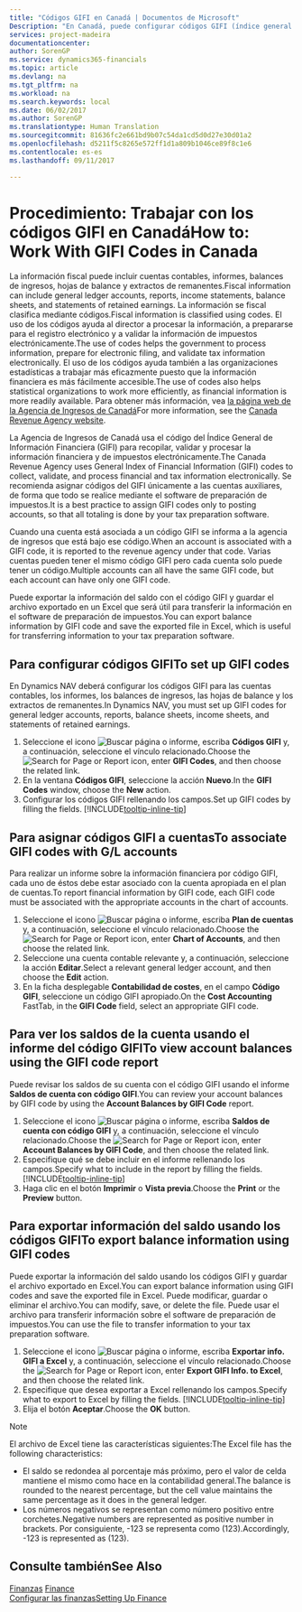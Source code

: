 ```yaml
---
title: "Códigos GIFI en Canadá | Documentos de Microsoft"
Description: "En Canadá, puede configurar códigos GIFI (índice general de información financiera) y asignarlos a cuentas contables"
services: project-madeira
documentationcenter: 
author: SorenGP
ms.service: dynamics365-financials
ms.topic: article
ms.devlang: na
ms.tgt_pltfrm: na
ms.workload: na
ms.search.keywords: local
ms.date: 06/02/2017
ms.author: SorenGP
ms.translationtype: Human Translation
ms.sourcegitcommit: 81636fc2e661bd9b07c54da1cd5d0d27e30d01a2
ms.openlocfilehash: d5211f5c8265e572ff1d1a809b1046ce89f8c1e6
ms.contentlocale: es-es
ms.lasthandoff: 09/11/2017

---
```

# <a name="how-to-work-with-gifi-codes-in-canada"></a><span data-ttu-id="ea2d2-103">Procedimiento: Trabajar con los códigos GIFI en Canadá</span><span class="sxs-lookup"><span data-stu-id="ea2d2-103">How to: Work With GIFI Codes in Canada</span></span>
<span data-ttu-id="ea2d2-104">La información fiscal puede incluir cuentas contables, informes, balances de ingresos, hojas de balance y extractos de remanentes.</span><span class="sxs-lookup"><span data-stu-id="ea2d2-104">Fiscal information can include general ledger accounts, reports, income statements, balance sheets, and statements of retained earnings.</span></span> <span data-ttu-id="ea2d2-105">La información se fiscal clasifica mediante códigos.</span><span class="sxs-lookup"><span data-stu-id="ea2d2-105">Fiscal information is classified using codes.</span></span> <span data-ttu-id="ea2d2-106">El uso de los códigos ayuda al director a procesar la información, a prepararse para el registro electrónico y a validar la información de impuestos electrónicamente.</span><span class="sxs-lookup"><span data-stu-id="ea2d2-106">The use of codes helps the government to process information, prepare for electronic filing, and validate tax information electronically.</span></span> <span data-ttu-id="ea2d2-107">El uso de los códigos ayuda también a las organizaciones estadísticas a trabajar más eficazmente puesto que la información financiera es más fácilmente accesible.</span><span class="sxs-lookup"><span data-stu-id="ea2d2-107">The use of codes also helps statistical organizations to work more efficiently, as financial information is more readily available.</span></span> <span data-ttu-id="ea2d2-108">Para obtener más información, vea [la página web de la Agencia de Ingresos de Canadá](http://www.cra-arc.gc.ca/)</span><span class="sxs-lookup"><span data-stu-id="ea2d2-108">For more information, see the [Canada Revenue Agency website](http://www.cra-arc.gc.ca/).</span></span>

<span data-ttu-id="ea2d2-109">La Agencia de Ingresos de Canadá usa el código del Índice General de Información Financiera (GIFI) para recopilar, validar y procesar la información financiera y de impuestos electrónicamente.</span><span class="sxs-lookup"><span data-stu-id="ea2d2-109">The Canada Revenue Agency uses General Index of Financial Information (GIFI) codes to collect, validate, and process financial and tax information electronically.</span></span> <span data-ttu-id="ea2d2-110">Se recomienda asignar códigos del GIFI únicamente a las cuentas auxiliares, de forma que todo se realice mediante el software de preparación de impuestos.</span><span class="sxs-lookup"><span data-stu-id="ea2d2-110">It is a best practice to assign GIFI codes only to posting accounts, so that all totaling is done by your tax preparation software.</span></span>

<span data-ttu-id="ea2d2-111">Cuando una cuenta está asociada a un código GIFI se informa a la agencia de ingresos que está bajo ese código.</span><span class="sxs-lookup"><span data-stu-id="ea2d2-111">When an account is associated with a GIFI code, it is reported to the revenue agency under that code.</span></span> <span data-ttu-id="ea2d2-112">Varias cuentas pueden tener el mismo código GIFI pero cada cuenta solo puede tener un código.</span><span class="sxs-lookup"><span data-stu-id="ea2d2-112">Multiple accounts can all have the same GIFI code, but each account can have only one GIFI code.</span></span>

<span data-ttu-id="ea2d2-113">Puede exportar la información del saldo con el código GIFI y guardar el archivo exportado en un Excel que será útil para transferir la información en el software de preparación de impuestos.</span><span class="sxs-lookup"><span data-stu-id="ea2d2-113">You can export balance information by GIFI code and save the exported file in Excel, which is useful for transferring information to your tax preparation software.</span></span>

## <a name="to-set-up-gifi-codes"></a><span data-ttu-id="ea2d2-114">Para configurar códigos GIFI</span><span class="sxs-lookup"><span data-stu-id="ea2d2-114">To set up GIFI codes</span></span>
<span data-ttu-id="ea2d2-115">En Dynamics NAV deberá configurar los códigos GIFI para las cuentas contables, los informes, los balances de ingresos, las hojas de balance y los extractos de remanentes.</span><span class="sxs-lookup"><span data-stu-id="ea2d2-115">In Dynamics NAV, you must set up GIFI codes for general ledger accounts, reports, balance sheets, income sheets, and statements of retained earnings.</span></span>

1. <span data-ttu-id="ea2d2-116">Seleccione el icono ![Buscar página o informe](media/ui-search/search_small.png "icono Buscar página o informe"), escriba **Códigos GIFI** y, a continuación, seleccione el vínculo relacionado.</span><span class="sxs-lookup"><span data-stu-id="ea2d2-116">Choose the ![Search for Page or Report](media/ui-search/search_small.png "Search for Page or Report icon") icon, enter **GIFI Codes**, and then choose the related link.</span></span>
2. <span data-ttu-id="ea2d2-117">En la ventana **Códigos GIFI**, seleccione la acción **Nuevo**.</span><span class="sxs-lookup"><span data-stu-id="ea2d2-117">In the **GIFI Codes** window, choose the **New** action.</span></span>
3. <span data-ttu-id="ea2d2-118">Configurar los códigos GIFI rellenando los campos.</span><span class="sxs-lookup"><span data-stu-id="ea2d2-118">Set up GIFI codes by filling the fields.</span></span> [!INCLUDE[tooltip-inline-tip](includes/tooltip-inline-tip_md.md)]

## <a name="to-associate-gifi-codes-with-gl-accounts"></a><span data-ttu-id="ea2d2-119">Para asignar códigos GIFI a cuentas</span><span class="sxs-lookup"><span data-stu-id="ea2d2-119">To associate GIFI codes with G/L accounts</span></span>
<span data-ttu-id="ea2d2-120">Para realizar un informe sobre la información financiera por código GIFI, cada uno de éstos debe estar asociado con la cuenta apropiada en el plan de cuentas.</span><span class="sxs-lookup"><span data-stu-id="ea2d2-120">To report financial information by GIFI code, each GIFI code must be associated with the appropriate accounts in the chart of accounts.</span></span>

1. <span data-ttu-id="ea2d2-121">Seleccione el icono ![Buscar página o informe](media/ui-search/search_small.png "icono Buscar página o informe"), escriba **Plan de cuentas** y, a continuación, seleccione el vínculo relacionado.</span><span class="sxs-lookup"><span data-stu-id="ea2d2-121">Choose the ![Search for Page or Report](media/ui-search/search_small.png "Search for Page or Report icon") icon, enter **Chart of Accounts**, and then choose the related link.</span></span>
2. <span data-ttu-id="ea2d2-122">Seleccione una cuenta contable relevante y, a continuación, seleccione la acción **Editar**.</span><span class="sxs-lookup"><span data-stu-id="ea2d2-122">Select a relevant general ledger account, and then choose the **Edit** action.</span></span>
3. <span data-ttu-id="ea2d2-123">En la ficha desplegable **Contabilidad de costes**, en el campo **Código GIFI**, seleccione un código GIFI apropiado.</span><span class="sxs-lookup"><span data-stu-id="ea2d2-123">On the **Cost Accounting** FastTab, in the **GIFI Code** field, select an appropriate GIFI code.</span></span>

## <a name="to-view-account-balances-using-the-gifi-code-report"></a><span data-ttu-id="ea2d2-124">Para ver los saldos de la cuenta usando el informe del código GIFI</span><span class="sxs-lookup"><span data-stu-id="ea2d2-124">To view account balances using the GIFI code report</span></span>
<span data-ttu-id="ea2d2-125">Puede revisar los saldos de su cuenta con el código GIFI usando el informe **Saldos de cuenta con código GIFI**.</span><span class="sxs-lookup"><span data-stu-id="ea2d2-125">You can review your account balances by GIFI code by using the **Account Balances by GIFI Code** report.</span></span>

1. <span data-ttu-id="ea2d2-126">Seleccione el icono ![Buscar página o informe](media/ui-search/search_small.png "icono Buscar página o informe"), escriba **Saldos de cuenta con código GIFI** y, a continuación, seleccione el vínculo relacionado.</span><span class="sxs-lookup"><span data-stu-id="ea2d2-126">Choose the ![Search for Page or Report](media/ui-search/search_small.png "Search for Page or Report icon") icon, enter **Account Balances by GIFI Code**, and then choose the related link.</span></span>
2. <span data-ttu-id="ea2d2-127">Especifique qué se debe incluir en el informe rellenando los campos.</span><span class="sxs-lookup"><span data-stu-id="ea2d2-127">Specify what to include in the report by filling the fields.</span></span> [!INCLUDE[tooltip-inline-tip](includes/tooltip-inline-tip_md.md)]
3. <span data-ttu-id="ea2d2-128">Haga clic en el botón **Imprimir** o **Vista previa**.</span><span class="sxs-lookup"><span data-stu-id="ea2d2-128">Choose the **Print** or the **Preview** button.</span></span>

## <a name="to-export-balance-information-using-gifi-codes"></a><span data-ttu-id="ea2d2-129">Para exportar información del saldo usando los códigos GIFI</span><span class="sxs-lookup"><span data-stu-id="ea2d2-129">To export balance information using GIFI codes</span></span>
<span data-ttu-id="ea2d2-130">Puede exportar la información del saldo usando los códigos GIFI y guardar el archivo exportado en Excel.</span><span class="sxs-lookup"><span data-stu-id="ea2d2-130">You can export balance information using GIFI codes and save the exported file in Excel.</span></span> <span data-ttu-id="ea2d2-131">Puede modificar, guardar o eliminar el archivo.</span><span class="sxs-lookup"><span data-stu-id="ea2d2-131">You can modify, save, or delete the file.</span></span> <span data-ttu-id="ea2d2-132">Puede usar el archivo para transferir información sobre el software de preparación de impuestos.</span><span class="sxs-lookup"><span data-stu-id="ea2d2-132">You can use the file to transfer information to your tax preparation software.</span></span>

1. <span data-ttu-id="ea2d2-133">Seleccione el icono ![Buscar página o informe](media/ui-search/search_small.png "icono Buscar página o informe"), escriba **Exportar info. GIFI a Excel** y, a continuación, seleccione el vínculo relacionado.</span><span class="sxs-lookup"><span data-stu-id="ea2d2-133">Choose the ![Search for Page or Report](media/ui-search/search_small.png "Search for Page or Report icon") icon, enter **Export GIFI Info. to Excel**, and then choose the related link.</span></span>
2. <span data-ttu-id="ea2d2-134">Especifique que desea exportar a Excel rellenando los campos.</span><span class="sxs-lookup"><span data-stu-id="ea2d2-134">Specify what to export to Excel by filling the fields.</span></span> [!INCLUDE[tooltip-inline-tip](includes/tooltip-inline-tip_md.md)]
3. <span data-ttu-id="ea2d2-135">Elija el botón **Aceptar**.</span><span class="sxs-lookup"><span data-stu-id="ea2d2-135">Choose the **OK** button.</span></span>

> [!NOTE]  
>   <span data-ttu-id="ea2d2-136">El archivo de Excel tiene las características siguientes:</span><span class="sxs-lookup"><span data-stu-id="ea2d2-136">The Excel file has the following characteristics:</span></span>

* <span data-ttu-id="ea2d2-137">El saldo se redondea al porcentaje más próximo, pero el valor de celda mantiene el mismo como hace en la contabilidad general.</span><span class="sxs-lookup"><span data-stu-id="ea2d2-137">The balance is rounded to the nearest percentage, but the cell value maintains the same percentage as it does in the general ledger.</span></span>
* <span data-ttu-id="ea2d2-138">Los números negativos se representan como número positivo entre corchetes.</span><span class="sxs-lookup"><span data-stu-id="ea2d2-138">Negative numbers are represented as positive number in brackets.</span></span> <span data-ttu-id="ea2d2-139">Por consiguiente, -123 se representa como (123).</span><span class="sxs-lookup"><span data-stu-id="ea2d2-139">Accordingly, -123 is represented as (123).</span></span>

## <a name="see-also"></a><span data-ttu-id="ea2d2-140">Consulte también</span><span class="sxs-lookup"><span data-stu-id="ea2d2-140">See Also</span></span>
<span data-ttu-id="ea2d2-141">[Finanzas](finance.md) </span><span class="sxs-lookup"><span data-stu-id="ea2d2-141">[Finance](finance.md) </span></span>  
[<span data-ttu-id="ea2d2-142">Configurar las finanzas</span><span class="sxs-lookup"><span data-stu-id="ea2d2-142">Setting Up Finance</span></span>](finance-setup-finance.md)

